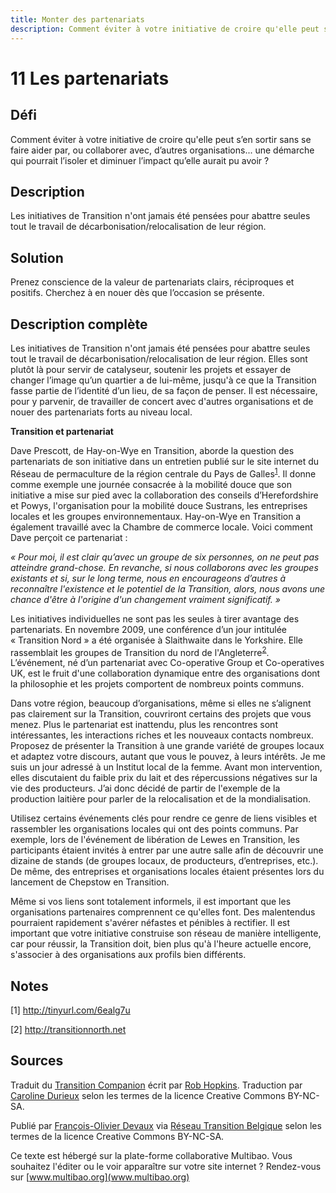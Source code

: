 ```yaml
---
title: Monter des partenariats
description: Comment éviter à votre initiative de croire qu'elle peut s’en sortir sans se faire aider par, ou collaborer avec, d’autres organisations... une démarche qui pourrait l’isoler et diminuer l’impact qu’elle aurait pu avoir ?
---
```


# 11 Les partenariats 

## Défi
Comment éviter à votre initiative de croire qu'elle peut s’en sortir sans se faire aider par, ou collaborer avec, d’autres organisations... une démarche qui pourrait l’isoler et diminuer l’impact qu’elle aurait pu avoir ?

## Description
Les initiatives de Transition n'ont jamais été pensées pour abattre seules tout le travail de décarbonisation/relocalisation de leur région. 

## Solution
Prenez conscience de la valeur de partenariats clairs, réciproques et positifs. Cherchez à en nouer dès que l’occasion se présente. 

## Description complète
Les initiatives de Transition n'ont jamais été pensées pour abattre seules tout le travail de décarbonisation/relocalisation de leur région. Elles sont plutôt là pour servir de catalyseur, soutenir les projets et essayer de changer l’image qu’un quartier a de lui-même, jusqu'à ce que la Transition fasse partie de l’identité d’un lieu, de sa façon de penser. Il est nécessaire, pour y parvenir, de travailler de concert avec d'autres organisations et de nouer des partenariats forts au niveau local. 

**Transition et partenariat**

Dave Prescott, de Hay-on-Wye en Transition, aborde la question des partenariats de son initiative dans un entretien publié sur le site internet du Réseau de permaculture de la région centrale du Pays de Galles<sup>[1](#note)</sup>. Il donne comme exemple une journée consacrée à la mobilité douce que son initiative a mise sur pied avec la collaboration des conseils d’Herefordshire et Powys, l'organisation pour la mobilité douce Sustrans, les entreprises locales et les groupes environnementaux. Hay-on-Wye en Transition a également travaillé avec la Chambre de commerce locale. Voici comment Dave perçoit ce partenariat :

_« Pour moi, il est clair qu’avec un groupe de six personnes, on ne peut pas atteindre grand-chose. En revanche, si nous collaborons avec les groupes existants et si, sur le long terme, nous en encourageons d’autres à reconnaître l'existence et le potentiel de la Transition, alors, nous avons une chance d'être à l'origine d'un changement vraiment significatif. »_

Les initiatives individuelles ne sont pas les seules à tirer avantage des partenariats. En novembre 2009, une conférence d’un jour intitulée « Transition Nord » a été organisée à Slaithwaite dans le Yorkshire. Elle rassemblait les groupes de Transition du nord de l'Angleterre<sup>[2](#note)</sup>. L’événement, né d’un partenariat avec Co-operative Group et Co-operatives UK, est le fruit d'une collaboration dynamique entre des organisations dont la philosophie et les projets comportent de nombreux points communs.

Dans votre région, beaucoup d’organisations, même si elles ne s’alignent pas clairement sur la Transition, couvriront certains des projets que vous menez. Plus le partenariat est inattendu, plus les rencontres sont intéressantes, les interactions riches et les nouveaux contacts nombreux. Proposez de présenter la Transition à une grande variété de groupes locaux et adaptez votre discours, autant que vous le pouvez, à leurs intérêts. Je me suis un jour adressé à un Institut local de la femme. Avant mon intervention, elles discutaient du faible prix du lait et des répercussions négatives sur la vie des producteurs. J’ai donc décidé de partir de l'exemple de la production laitière pour parler de la relocalisation et de la mondialisation.

Utilisez certains événements clés pour rendre ce genre de liens visibles et rassembler les organisations locales qui ont des points communs. Par exemple, lors de l'événement de libération de Lewes en Transition, les participants étaient invités à entrer par une autre salle afin de découvrir une dizaine de stands (de groupes locaux, de producteurs, d’entreprises, etc.). De même, des entreprises et organisations locales étaient présentes lors du lancement de Chepstow en Transition.

Même si vos liens sont totalement informels, il est important que les organisations partenaires comprennent ce qu'elles font. Des malentendus pourraient rapidement s'avérer néfastes et pénibles à rectifier. Il est important que votre initiative construise son réseau de manière intelligente, car pour réussir, la Transition doit, bien plus qu'à l'heure actuelle encore, s'associer à des organisations aux profils bien différents. 

<a id="note"> </a>
## Notes

[1]  http://tinyurl.com/6ealg7u

[2] http://transitionnorth.net

## Sources
Traduit du [Transition Companion](https://www.transitionnetwork.org/transition-companion) écrit par [Rob Hopkins](https://www.transitionnetwork.org/about/people/staff-and-key-contributors). Traduction par [Caroline Durieux](http://www.reseautransition.be/articles/author/caroline-durieux/) selon les termes de la licence Creative Commons BY-NC-SA.

Publié par [François-Olivier Devaux](mailto:francois@reseautransition.be) via [Réseau Transition Belgique](http://www.reseautransition.be/) selon les termes de la licence Creative Commons BY-NC-SA.

Ce texte est hébergé sur la plate-forme collaborative Multibao. Vous souhaitez l'éditer ou le voir apparaître sur votre site internet ? Rendez-vous sur [www.multibao.org](www.multibao.org)
